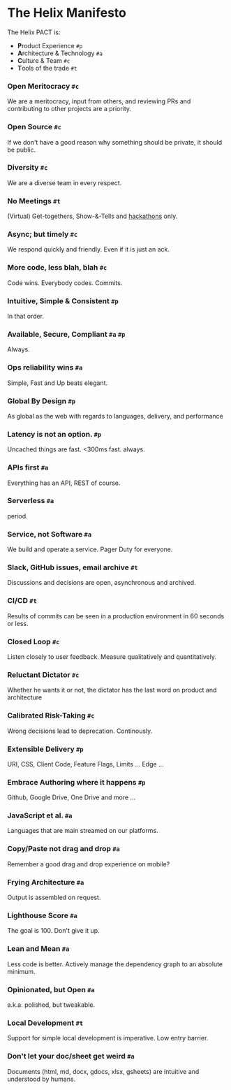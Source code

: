 # The Helix Manifesto

The Helix PACT is:

* **P**roduct Experience `#p`
* **A**rchitecture & Technology `#a`
* **C**ulture & Team `#c`
* **T**ools of the trade `#t`

### Open Meritocracy `#c`

We are a meritocracy, input from others, and reviewing PRs and contributing to other projects are a priority.

### Open Source `#c`

If we don't have a good reason why something should be private, it should be public. 

### Diversity `#c`

We are a diverse team in every respect.

### No Meetings `#t`

(Virtual) Get-togethers, Show-&-Tells and [hackathons](./hackathons/README.md) only.

### Async; but timely `#c`

We respond quickly and friendly. Even if it is just an ack.

### More code, less blah, blah `#c`

Code wins. Everybody codes. Commits.

### Intuitive, Simple & Consistent `#p`

In that order.

### Available, Secure, Compliant  `#a` `#p` 

Always.

### Ops reliability wins `#a`

Simple, Fast and Up beats elegant.

### Global By Design `#p`

As global as the web with regards to languages, delivery, and performance

### Latency is not an option. `#p`

Uncached things are fast. <300ms fast. always.

### APIs first `#a`

Everything has an API, REST of course.

### Serverless `#a`

period.

### Service, not Software `#a`

We build and operate a service. Pager Duty for everyone.

### Slack, GitHub issues, email archive `#t`

Discussions and decisions are open, asynchronous and archived.

### CI/CD `#t`

Results of commits can be seen in a production environment in 60 seconds or less.

### Closed Loop `#c`

Listen closely to user feedback. Measure qualitatively and quantitatively.

### Reluctant Dictator `#c`

Whether he wants it or not, the dictator has the last word on product and architecture

### Calibrated Risk-Taking `#c`

Wrong decisions lead to deprecation. Continously.

### Extensible Delivery `#p`

URI, CSS, Client Code, Feature Flags, Limits ... Edge ...

### Embrace Authoring where it happens `#p`

Github, Google Drive, One Drive and more ...

### JavaScript et al. `#a`

Languages that are main streamed on our platforms.

### Copy/Paste not drag and drop `#a`

Remember a good drag and drop experience on mobile?

### Frying Architecture `#a`

Output is assembled on request.

### Lighthouse Score `#a`

The goal is 100. Don't give it up.

### Lean and Mean `#a`

Less code is better. Actively manage the dependency graph to an absolute minimum.

### Opinionated, but Open `#a`

a.k.a. polished, but tweakable.

### Local Development `#t`

Support for simple local development is imperative. Low entry barrier.

### Don't let your doc/sheet get weird `#a`

Documents (html, md, docx, gdocs, xlsx, gsheets) are intuitive and understood by humans.
